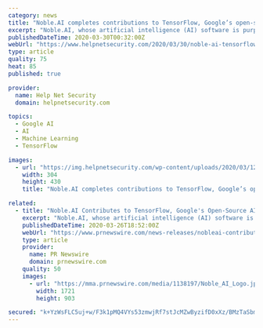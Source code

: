```yaml
---
category: news
title: "Noble.AI completes contributions to TensorFlow, Google’s open-source framework for deep learning"
excerpt: "Noble.AI, whose artificial intelligence (AI) software is purpose-built for engineers, scientists, and researchers and enables them to innovate and make discoveries faster, announced that it had completed contributions to TensorFlow, the world’s most popular open-source framework for deep learning created by Google. “Part of Noble’s ..."
publishedDateTime: 2020-03-30T00:32:00Z
webUrl: "https://www.helpnetsecurity.com/2020/03/30/noble-ai-tensorflow/"
type: article
quality: 75
heat: 85
published: true

provider:
  name: Help Net Security
  domain: helpnetsecurity.com

topics:
  - Google AI
  - AI
  - Machine Learning
  - TensorFlow

images:
  - url: "https://img.helpnetsecurity.com/wp-content/uploads/2020/03/12085321/insecure-rsac2020.jpg"
    width: 304
    height: 430
    title: "Noble.AI completes contributions to TensorFlow, Google’s open-source framework for deep learning"

related:
  - title: "Noble.AI Contributes to TensorFlow, Google's Open-Source AI Library and the Most Popular Deep Learning Framework"
    excerpt: "Noble.AI, whose artificial intelligence (AI) software is purpose-built for engineers, scientists, and researchers and enables them to"
    publishedDateTime: 2020-03-26T18:52:00Z
    webUrl: "https://www.prnewswire.com/news-releases/nobleai-contributes-to-tensorflow-googles-open-source-ai-library-and-the-most-popular-deep-learning-framework-301030567.html"
    type: article
    provider:
      name: PR Newswire
      domain: prnewswire.com
    quality: 50
    images:
      - url: "https://mma.prnewswire.com/media/1138197/Noble_AI_Logo.jpg?p=facebook"
        width: 1721
        height: 903

secured: "k+YzWsFLC5uj+w/F3k1pMQ4VYs53zmwjRf7stJcMZwByzifD0xXz/BMzTaSbmC1jNf1paOBxx2mHfa7U5SHHH6xsNLzXI9ioxhzvPQsG0ltgi35AYBQoLjuhjBln9ZyMrE5RKByfVJrJj/sbd5FQrd71IfnLggUcQbOmUPZf4bRy8UyKeIj8tDmpS8mqqSiUCyxCdio22DL/xNkwagZ/xDF1FGaYmEVCXKO/7/NchFNTNQoqqe+Dg90Iuv+TY0tw1Vd7SN+Y+jNu+bYfofhfGZl/i1Ay0lLvBco1ulyL3Gh6qWzdN+7mu6Lm1U+4pmiWAJIr+kQ5jY5n14G15MEIo3mDMU09P3tJWQlSbuulSswOboJHNPN118efMHFEiNLuvoEp94b+uYWTz2nwZRny8xObQfk9rthHQade7N1JDRUAI5Cr6RfOjSuwlJ+7qfRDfaMTvQ+5w0Y89musSmQd1+fGvfr0xZVshJ+a0RQN4Rw=;CclYDnESXN2unopYJOqrEQ=="
---
```


